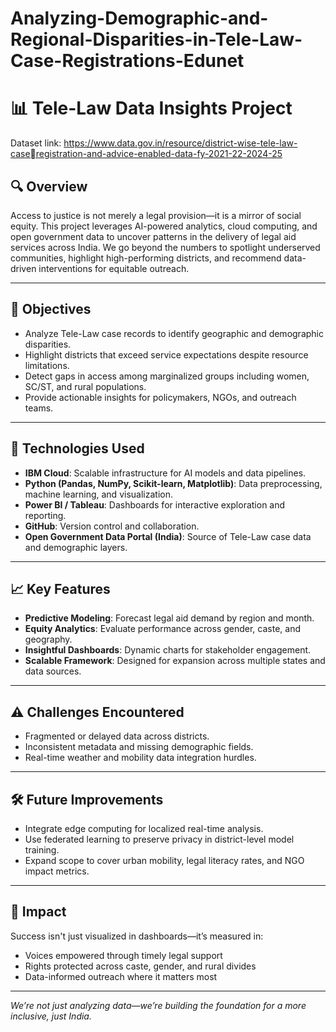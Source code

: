 # Analyzing-Demographic-and-Regional-Disparities-in-Tele-Law-Case-Registrations-Edunet

# 📊 Tele-Law Data Insights Project

Dataset link: https://www.data.gov.in/resource/district-wise-tele-law-caseregistration-and-advice-enabled-data-fy-2021-22-2024-25

## 🔍 Overview
Access to justice is not merely a legal provision—it is a mirror of social equity. This project leverages AI-powered analytics, cloud computing, and open government data to uncover patterns in the delivery of legal aid services across India. We go beyond the numbers to spotlight underserved communities, highlight high-performing districts, and recommend data-driven interventions for equitable outreach.

---

## 🎯 Objectives
- Analyze Tele-Law case records to identify geographic and demographic disparities.
- Highlight districts that exceed service expectations despite resource limitations.
- Detect gaps in access among marginalized groups including women, SC/ST, and rural populations.
- Provide actionable insights for policymakers, NGOs, and outreach teams.

---

## 🧰 Technologies Used
- **IBM Cloud**: Scalable infrastructure for AI models and data pipelines.
- **Python (Pandas, NumPy, Scikit-learn, Matplotlib)**: Data preprocessing, machine learning, and visualization.
- **Power BI / Tableau**: Dashboards for interactive exploration and reporting.
- **GitHub**: Version control and collaboration.
- **Open Government Data Portal (India)**: Source of Tele-Law case data and demographic layers.

---

## 📈 Key Features
- **Predictive Modeling**: Forecast legal aid demand by region and month.
- **Equity Analytics**: Evaluate performance across gender, caste, and geography.
- **Insightful Dashboards**: Dynamic charts for stakeholder engagement.
- **Scalable Framework**: Designed for expansion across multiple states and data sources.

---

## ⚠️ Challenges Encountered
- Fragmented or delayed data across districts.
- Inconsistent metadata and missing demographic fields.
- Real-time weather and mobility data integration hurdles.

---

## 🛠️ Future Improvements
- Integrate edge computing for localized real-time analysis.
- Use federated learning to preserve privacy in district-level model training.
- Expand scope to cover urban mobility, legal literacy rates, and NGO impact metrics.

---

## 🤝 Impact
Success isn't just visualized in dashboards—it’s measured in:
- Voices empowered through timely legal support
- Rights protected across caste, gender, and rural divides
- Data-informed outreach where it matters most

---


_We’re not just analyzing data—we’re building the foundation for a more inclusive, just India._
